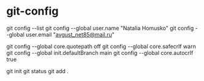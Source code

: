 # git-config

git config --list
git config --global user.name "Natalia Homusko"
git config --global user.email "avgust_net85@mail.ru"



git config --global core.quotepath off
git config --global core.safecrlf warn
git config --global init.defaultBranch main 
git config --global core.autocrlf true

git init
git status
git add . 

